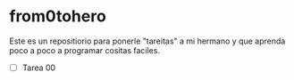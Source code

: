# from0tohero

Este es un repositiorio para ponerle "tareitas" a mi hermano y que aprenda poco a poco a programar cositas faciles.

- [ ] Tarea 00